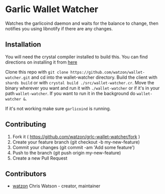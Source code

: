# Garlic Wallet Watcher

Watches the garlicoind daemon and waits for the balance to change, then notifies you using libnotify if there are any changes.

## Installation

You will need the crystal compiler installed to build this. You can find directions on installing it from [here](https://crystal-lang.org/docs/installation/)

Clone this repo with `git clone https://github.com/watzon/wallet-watcher.git` and cd into the wallet-watcher directory.
Build the client with `shards build` or with `crystal build ./src/wallet-watcher.cr`.
Move the binary wherever you want and run it with `./wallet-watcher` or if it's in your path `wallet-watcher`. If you want to run it in the background do `wallet-watcher &`.

If it's not working make sure `garlicoind` is running.

## Contributing

1. Fork it ( https://github.com/watzon/grlc-wallet-watcher/fork )
2. Create your feature branch (git checkout -b my-new-feature)
3. Commit your changes (git commit -am 'Add some feature')
4. Push to the branch (git push origin my-new-feature)
5. Create a new Pull Request

## Contributors

- [watzon](https://github.com/watzon) Chris Watson - creator, maintainer
